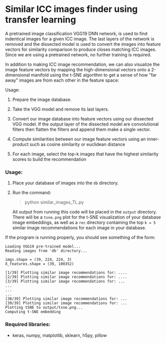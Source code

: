 # Similar ICC images finder using transfer learning

A pretrained image classification VGG19 DNN network, is used to find indentical images for a given ICC image. The last layers of the network is removed and the dissected model is used to convert the images into feature vectors for similarity comparison to produce closes matching ICC images. Since we are using a pretrained network, no further training is required.

In addition to making ICC image recommendation, we can also visualize the image feature vectors by mapping the high-dimensional vectors onto a 2-dimensional manifold using the t-SNE algorithm to get a sense of how "far away" images are from each other in the feature space:

Usage:

1. Prepare the image database.

2. Take the VGG model and remove its last layers.

3. Convert our image database into feature vectors using our dissected VGG model. If the output layer of the dissected model are convolutional filters then flatten the filters and append them make a single vector.

4. Compute similarities between our image feature vectors using an inner-product such as cosine similarity or euclidean distance

5. For each image, select the top-k images that have the highest similarity scores to build the recommendation


### Usage:

1. Place your database of images into the `db` directory.

2. Run the command:

    > python similar_images_TL.py

    All output from running this code will be placed in the `output` directory. There will be a `tsne.png` plot for the t-SNE visualization of your database image embeddings, as well as a `rec` directory containing the top `k = 5` similar image recommendations for each image in your database.

If the program is running properly, you should see something of the form:

```
Loading VGG19 pre-trained model...
Reading images from 'db' directory...

imgs.shape = (39, 224, 224, 3)
X_features.shape = (39, 100352)

[1/39] Plotting similar image recommendations for: ....
[2/39] Plotting similar image recommendations for: ....
[3/39] Plotting similar image recommendations for: ...
...
...
...
[38/39] Plotting similar image recommendations for: ...
[39/39] Plotting similar image recommendations for: ...
Plotting tSNE to output/tsne.png...
Computing t-SNE embedding
```

### Required libraries:

* keras, numpy, matplotlib, sklearn, h5py, pillow

